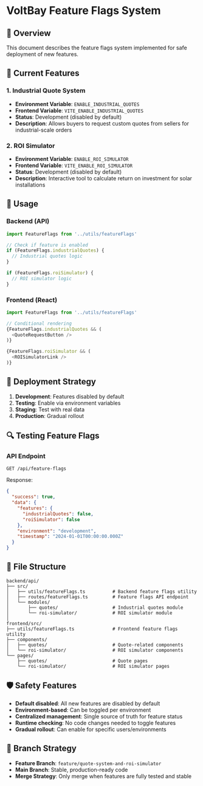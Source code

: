# VoltBay Feature Flags System

## 🏁 Overview
This document describes the feature flags system implemented for safe deployment of new features.

## 🎯 Current Features

### 1. Industrial Quote System
- **Environment Variable**: `ENABLE_INDUSTRIAL_QUOTES`
- **Frontend Variable**: `VITE_ENABLE_INDUSTRIAL_QUOTES`
- **Status**: Development (disabled by default)
- **Description**: Allows buyers to request custom quotes from sellers for industrial-scale orders

### 2. ROI Simulator
- **Environment Variable**: `ENABLE_ROI_SIMULATOR`
- **Frontend Variable**: `VITE_ENABLE_ROI_SIMULATOR`
- **Status**: Development (disabled by default)
- **Description**: Interactive tool to calculate return on investment for solar installations

## 🔧 Usage

### Backend (API)
```typescript
import FeatureFlags from '../utils/featureFlags'

// Check if feature is enabled
if (FeatureFlags.industrialQuotes) {
  // Industrial quotes logic
}

if (FeatureFlags.roiSimulator) {
  // ROI simulator logic
}
```

### Frontend (React)
```typescript
import FeatureFlags from '../utils/featureFlags'

// Conditional rendering
{FeatureFlags.industrialQuotes && (
  <QuoteRequestButton />
)}

{FeatureFlags.roiSimulator && (
  <ROISimulatorLink />
)}
```

## 🚀 Deployment Strategy

1. **Development**: Features disabled by default
2. **Testing**: Enable via environment variables
3. **Staging**: Test with real data
4. **Production**: Gradual rollout

## 🔍 Testing Feature Flags

### API Endpoint
```
GET /api/feature-flags
```

Response:
```json
{
  "success": true,
  "data": {
    "features": {
      "industrialQuotes": false,
      "roiSimulator": false
    },
    "environment": "development",
    "timestamp": "2024-01-01T00:00:00.000Z"
  }
}
```

## 📁 File Structure

```
backend/api/
├── src/
│   ├── utils/featureFlags.ts          # Backend feature flags utility
│   ├── routes/featureFlags.ts         # Feature flags API endpoint
│   └── modules/
│       ├── quotes/                    # Industrial quotes module
│       └── roi-simulator/             # ROI simulator module
│
frontend/src/
├── utils/featureFlags.ts              # Frontend feature flags utility
├── components/
│   ├── quotes/                        # Quote-related components
│   └── roi-simulator/                 # ROI simulator components
└── pages/
    ├── quotes/                        # Quote pages
    └── roi-simulator/                 # ROI simulator pages
```

## 🛡️ Safety Features

- **Default disabled**: All new features are disabled by default
- **Environment-based**: Can be toggled per environment
- **Centralized management**: Single source of truth for feature status
- **Runtime checking**: No code changes needed to toggle features
- **Gradual rollout**: Can enable for specific users/environments

## 🔄 Branch Strategy

- **Feature Branch**: `feature/quote-system-and-roi-simulator`
- **Main Branch**: Stable, production-ready code
- **Merge Strategy**: Only merge when features are fully tested and stable 